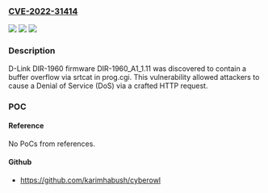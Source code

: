 ### [CVE-2022-31414](https://cve.mitre.org/cgi-bin/cvename.cgi?name=CVE-2022-31414)
![](https://img.shields.io/static/v1?label=Product&message=n%2Fa&color=blue)
![](https://img.shields.io/static/v1?label=Version&message=n%2Fa&color=blue)
![](https://img.shields.io/static/v1?label=Vulnerability&message=n%2Fa&color=brighgreen)

### Description

D-Link DIR-1960 firmware DIR-1960_A1_1.11 was discovered to contain a buffer overflow via srtcat in prog.cgi. This vulnerability allowed attackers to cause a Denial of Service (DoS) via a crafted HTTP request.

### POC

#### Reference
No PoCs from references.

#### Github
- https://github.com/karimhabush/cyberowl

